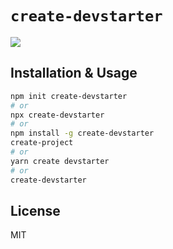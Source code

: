 
# `create-devstarter`

<img src="https://res.cloudinary.com/ddcg0rzlo/image/upload/v1645652772/devui_g4qgdm.png" ></img> 


## Installation & Usage

```bash
npm init create-devstarter
# or
npx create-devstarter
# or
npm install -g create-devstarter
create-project
# or
yarn create devstarter
# or
create-devstarter

```

## License

MIT

